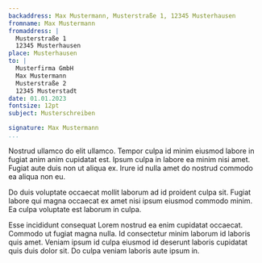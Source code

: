 ```yaml
---
backaddress: Max Mustermann, Musterstraße 1, 12345 Musterhausen
fromname: Max Mustermann
fromaddress: |
  Musterstraße 1
  12345 Musterhausen
place: Musterhausen
to: |
  Musterfirma GmbH  
  Max Mustermann  
  Musterstraße 2  
  12345 Musterstadt
date: 01.01.2023
fontsize: 12pt
subject: Musterschreiben

signature: Max Mustermann
...
```

Nostrud ullamco do elit ullamco. Tempor culpa id minim eiusmod labore in fugiat anim anim cupidatat est. Ipsum culpa in labore ea minim nisi amet. Fugiat aute duis non ut aliqua ex. Irure id nulla amet do nostrud commodo ea aliqua non eu.

Do duis voluptate occaecat mollit laborum ad id proident culpa sit. Fugiat labore qui magna occaecat ex amet nisi ipsum eiusmod commodo minim. Ea culpa voluptate est laborum in culpa.

Esse incididunt consequat Lorem nostrud ea enim cupidatat occaecat. Commodo ut fugiat magna nulla. Id consectetur minim laborum id laboris quis amet. Veniam ipsum id culpa eiusmod id deserunt laboris cupidatat quis duis dolor sit. Do culpa veniam laboris aute ipsum in.

